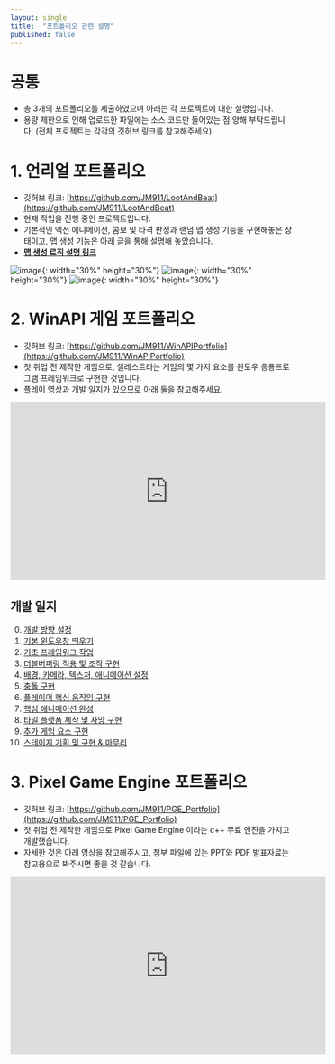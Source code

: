 ```yaml
---
layout: single
title:  "포트폴리오 관련 설명"
published: false
---
```


# 공통
- 총 3개의 포트폴리오를 제출하였으며 아래는 각 프로젝트에 대한 설명입니다.
- 용량 제한으로 인해 업로드한 파일에는 소스 코드만 들어있는 점 양해 부탁드립니다. (전체 프로젝트는 각각의 깃허브 링크를 참고해주세요)

# 1. 언리얼 포트폴리오
- 깃허브 링크: [https://github.com/JM911/LootAndBeat](https://github.com/JM911/LootAndBeat)
- 현재 작업을 진행 중인 프로젝트입니다.
- 기본적인 액션 애니메이션, 콤보 및 타격 판정과 랜덤 맵 생성 기능을 구현해놓은 상태이고, 맵 생성 기능은 아래 글을 통해 설명해 놓았습니다.
- [**맵 생성 로직 설명 링크**](https://jm911.github.io/coding/feature-descript/)

![image](https://jm911.github.io/assets/images/240419/1.gif){: width="30%" height="30%"} 
![image](https://jm911.github.io/assets/images/240419/2.gif){: width="30%" height="30%"} 
![image](https://jm911.github.io/assets/images/240419/3.gif){: width="30%" height="30%"}


# 2. WinAPI 게임 포트폴리오
- 깃허브 링크: [https://github.com/JM911/WinAPIPortfolio](https://github.com/JM911/WinAPIPortfolio)
- 첫 취업 전 제작한 게임으로, 셀레스트라는 게임의 몇 가지 요소를 윈도우 응용프로그램 프레임워크로 구현한 것입니다.
- 플레이 영상과 개발 일지가 있으므로 아래 둘을 참고해주세요.  
  
<iframe width="560" height="315" src="https://www.youtube.com/embed/98Rba-1BLNw?si=bNOgU2hrCEqEskj6" title="YouTube video player" frameborder="0" allow="accelerometer; autoplay; clipboard-write; encrypted-media; gyroscope; picture-in-picture; web-share" referrerpolicy="strict-origin-when-cross-origin" allowfullscreen></iframe>

## 개발 일지
0. [개발 방향 설정](https://blog.naver.com/09na11/222587238196)
1. [기본 윈도우창 띄우기](https://blog.naver.com/09na11/222595346672)
2. [기초 프레임워크 작업](https://blog.naver.com/09na11/222595382575)
3. [더블버퍼링 적용 및 조작 구현](https://blog.naver.com/09na11/222595414105)
4. [배경, 카메라, 텍스처, 애니메이션 설정](https://blog.naver.com/09na11/222595464904)
5. [충돌 구현](https://blog.naver.com/09na11/222595547393)
6. [플레이어 핵심 움직임 구현](https://blog.naver.com/09na11/222624350550)
7. [핵심 애니메이션 완성](https://blog.naver.com/09na11/222625175004)
8. [타일 플랫폼 제작 및 사망 구현](https://blog.naver.com/09na11/222671666121)
9. [추가 게임 요소 구현](https://blog.naver.com/09na11/222677399546)
10. [스테이지 기획 및 구현 & 마무리](https://blog.naver.com/09na11/222705645977)


# 3. Pixel Game Engine 포트폴리오
- 깃허브 링크: [https://github.com/JM911/PGE_Portfolio](https://github.com/JM911/PGE_Portfolio)
- 첫 취업 전 제작한 게임으로 Pixel Game Engine 이라는 c++ 무료 엔진을 가지고 개발했습니다.
- 자세한 것은 아래 영상을 참고해주시고, 첨부 파일에 있는 PPT와 PDF 발표자료는 참고용으로 봐주시면 좋을 것 같습니다.

<iframe width="560" height="315" src="https://www.youtube.com/embed/QPgUJ-miiBg?si=qrINn0EJq4KgN7by" title="YouTube video player" frameborder="0" allow="accelerometer; autoplay; clipboard-write; encrypted-media; gyroscope; picture-in-picture; web-share" referrerpolicy="strict-origin-when-cross-origin" allowfullscreen></iframe>



